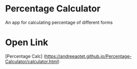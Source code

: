 # Percentage Calculator

An app for calculating percentage of different forms

# Open Link

[Percentage Calc] (https://andreeaotet.github.io/Percentage-Calculator/calculator.html)